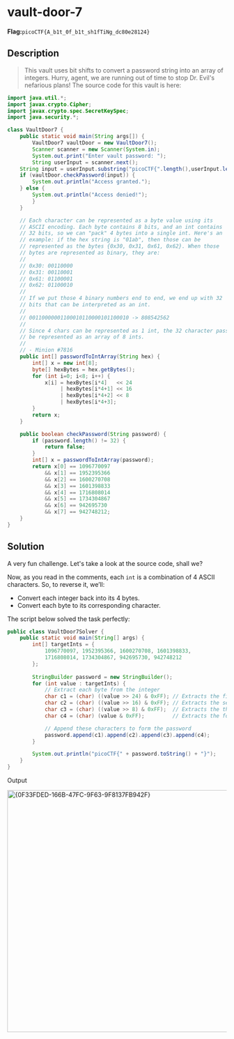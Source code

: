 # vault-door-7
__Flag:__`picoCTF{A_b1t_0f_b1t_sh1fTiNg_dc80e28124}`

## Description
> This vault uses bit shifts to convert a password string into an array of integers. Hurry, agent, we are running out of time to stop Dr. Evil's nefarious plans! The source code for this vault is here:
```java
import java.util.*;
import javax.crypto.Cipher;
import javax.crypto.spec.SecretKeySpec;
import java.security.*;

class VaultDoor7 {
    public static void main(String args[]) {
        VaultDoor7 vaultDoor = new VaultDoor7();
        Scanner scanner = new Scanner(System.in);
        System.out.print("Enter vault password: ");
        String userInput = scanner.next();
	String input = userInput.substring("picoCTF{".length(),userInput.length()-1);
	if (vaultDoor.checkPassword(input)) {
	    System.out.println("Access granted.");
	} else {
	    System.out.println("Access denied!");
        }
    }

    // Each character can be represented as a byte value using its
    // ASCII encoding. Each byte contains 8 bits, and an int contains
    // 32 bits, so we can "pack" 4 bytes into a single int. Here's an
    // example: if the hex string is "01ab", then those can be
    // represented as the bytes {0x30, 0x31, 0x61, 0x62}. When those
    // bytes are represented as binary, they are:
    //
    // 0x30: 00110000
    // 0x31: 00110001
    // 0x61: 01100001
    // 0x62: 01100010
    //
    // If we put those 4 binary numbers end to end, we end up with 32
    // bits that can be interpreted as an int.
    //
    // 00110000001100010110000101100010 -> 808542562
    //
    // Since 4 chars can be represented as 1 int, the 32 character password can
    // be represented as an array of 8 ints.
    //
    // - Minion #7816
    public int[] passwordToIntArray(String hex) {
        int[] x = new int[8];
        byte[] hexBytes = hex.getBytes();
        for (int i=0; i<8; i++) {
            x[i] = hexBytes[i*4]   << 24
                 | hexBytes[i*4+1] << 16
                 | hexBytes[i*4+2] << 8
                 | hexBytes[i*4+3];
        }
        return x;
    }

    public boolean checkPassword(String password) {
        if (password.length() != 32) {
            return false;
        }
        int[] x = passwordToIntArray(password);
        return x[0] == 1096770097
            && x[1] == 1952395366
            && x[2] == 1600270708
            && x[3] == 1601398833
            && x[4] == 1716808014
            && x[5] == 1734304867
            && x[6] == 942695730
            && x[7] == 942748212;
    }
}
```

## Solution
A very fun challenge. Let's take a look at the source code, shall we?

Now, as you read in the comments, each `int` is a combination of 4 ASCII characters. So, to reverse it, we’ll:

* Convert each integer back into its 4 bytes.
* Convert each byte to its corresponding character.

The script below solved the task perfectly:
```java
public class VaultDoor7Solver {
    public static void main(String[] args) {
        int[] targetInts = {
            1096770097, 1952395366, 1600270708, 1601398833,
            1716808014, 1734304867, 942695730, 942748212
        };
        
        StringBuilder password = new StringBuilder();
        for (int value : targetInts) {
            // Extract each byte from the integer
            char c1 = (char) ((value >> 24) & 0xFF); // Extracts the first byte
            char c2 = (char) ((value >> 16) & 0xFF); // Extracts the second byte
            char c3 = (char) ((value >> 8) & 0xFF);  // Extracts the third byte
            char c4 = (char) (value & 0xFF);         // Extracts the fourth byte

            // Append these characters to form the password
            password.append(c1).append(c2).append(c3).append(c4);
        }

        System.out.println("picoCTF{" + password.toString() + "}");
    }
}
```

Output

<img width="555" alt="{0F33FDED-166B-47FC-9F63-9F8137FB942F}" src="https://github.com/user-attachments/assets/7ddbfaab-38d2-4253-9414-d758d1d295ed">
